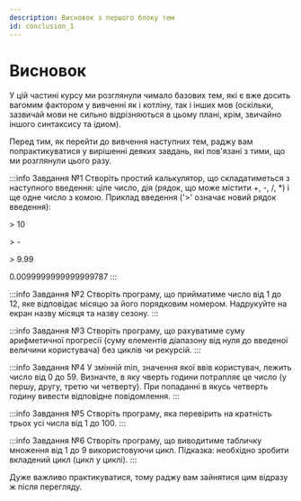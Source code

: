 ```yaml
---
description: Висновок з першого блоку тем
id: conclusion_1
---
```

# Висновок
У цій частині курсу ми розглянули чимало базових тем, які є вже досить вагомим фактором у вивченні як і котліну,
так і інших мов (оскільки, зазвичай мови не сильно відрізняються в цьому плані, крім, звичайно іншого синтаксису та ідиом).

Перед тим, як перейти до вивчення наступних тем, раджу вам попрактикуватися у вирішенні деяких завдань, які пов'язані з тими, що ми розглянули цього разу.

:::info Завдання №1
Створіть простий калькулятор, що складатиметься з наступного
введення: ціле число, дія (рядок, що може містити +, -, /, *) і
ще одне число з комою.
Приклад введення ('>' означає новий рядок введення):

\> 10

\> -

\> 9.99

0.0099999999999999787
:::

:::info Завдання №2
Створіть програму, що прийматиме число від 1 до 12, яке
відповідає місяцю за його порядковим номером. Надрукуйте на екран
назву місяця та назву сезону.
:::

:::info Завдання №3
Створіть програму, що рахуватиме суму арифметичної
прогресії (суму елементів діапазону від нуля до введеної
величини користувача) без циклів чи рекурсій.
:::

:::info Завдання №4
У змінній min, значення якої ввів користувач, лежить число
від 0 до 59. Визначте, в яку чверть години потрапляє це число (у
першу, другу, третю чи четверту).
При попаданні в якусь четверть годину вивести
відповідне повідомлення.
:::

:::info Завдання №5
Створіть програму, яка перевірить на кратність трьох усі числа від
1 до 100.
:::

:::info Завдання №6
Створіть програму, що виводитиме табличку множення від 1 до 9
використовуючи цикл.
Підказка: необхідно зробити вкладений цикл (цикл у циклі).
:::


Дуже важливо практикуватися, тому раджу вам зайнятися цим відразу ж після перегляду.

